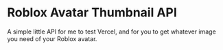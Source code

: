 # Roblox Avatar Thumbnail API

A simple little API for me to test Vercel, and for you to get whatever image you need of your Roblox avatar.